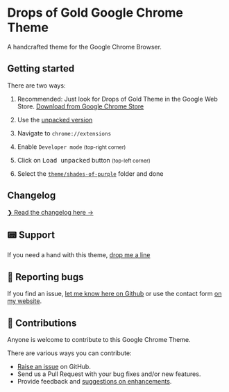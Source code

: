 # Drops of Gold Google Chrome Theme

A handcrafted theme for the Google Chrome Browser.

## Getting started

There are two ways:

1. Recommended:
Just look for Drops of Gold Theme in the Google Web Store. [Download from Google Chrome Store][c]

2. Use the [unpacked version](./theme/drops-of-gold)
  1. Navigate to `chrome://extensions`
  2. Enable `Developer mode` <small>(top-right corner)</small>
  3. Click on <kbd>Load unpacked</kbd> button <small>(top-left corner)</small>
  4. Select the [`theme/shades-of-purple`](./theme/drops-of-gold) folder and done

## Changelog
[❯ Read the changelog here →](changelog.md)

## :pager: Support

If you need a hand with this theme, [drop me a line](https://thijs.website/contact)

## :bug: Reporting bugs

If you find an issue, [let me know here on Github](https://github.com/thijswmoens/drops-of-gold-google-chrome/issues/new) or use the contact form [on my website](https://thijs.webiste/bugs).

## :ticket: Contributions

Anyone is welcome to contribute to this Google Chrome Theme.

There are various ways you can contribute:

- [Raise an issue](https://github.com/thijswmoens/drops-of-gold-google-chrome/issues) on GitHub.
- Send us a Pull Request with your bug fixes and/or new features.
- Provide feedback and [suggestions on enhancements](https://thijs.website/feedback).


[c]: https://thijs.website/go/drops-of-gold-google-chrome/
